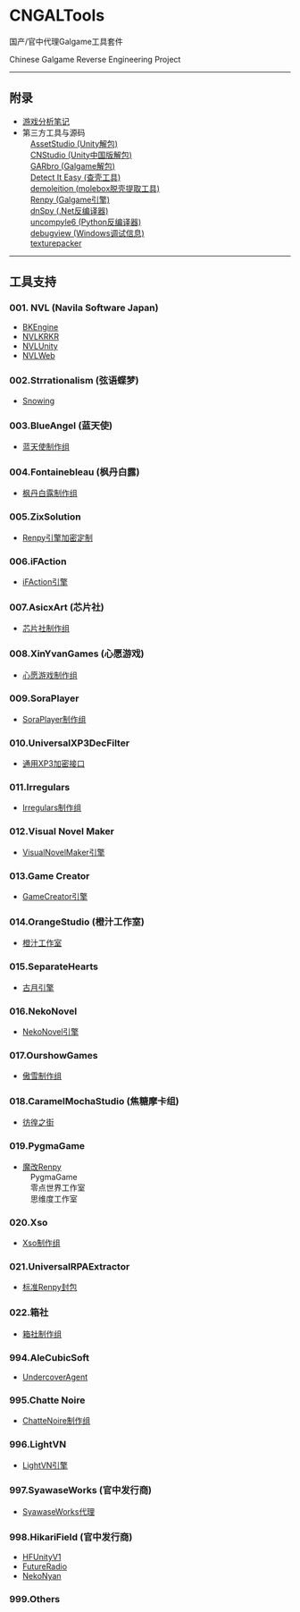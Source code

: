 # CNGALTools

国产/官中代理Galgame工具套件

Chinese Galgame Reverse Engineering Project

---

## 附录
* [游戏分析笔记](https://github.com/YeLikesss/CNGALReverseNote)
* 第三方工具与源码<br>
&emsp;[AssetStudio (Unity解包)](https://github.com/Perfare/AssetStudio)<br>
&emsp;[CNStudio (Unity中国版解包)](https://github.com/RazTools/Studio)<br>
&emsp;[GARbro (Galgame解包)](https://github.com/crskycode/GARbro)<br>
&emsp;[Detect It Easy (查壳工具)](https://github.com/horsicq/Detect-It-Easy)<br>
&emsp;[demoleition (molebox脱壳提取工具)](https://lifeinhex.com/category/tools/)<br>
&emsp;[Renpy (Galgame引擎)](https://github.com/renpy/renpy)<br>
&emsp;[dnSpy (.Net反编译器)](https://github.com/dnSpyEx/dnSpy)<br>
&emsp;[uncompyle6 (Python反编译器)](https://github.com/rocky/python-uncompyle6)<br>
&emsp;[debugview (Windows调试信息)](https://learn.microsoft.com/zh-cn/sysinternals/downloads/debugview)<br>
&emsp;[texturepacker](https://www.codeandweb.com/texturepacker)<br>

---

## 工具支持
### 001. NVL (Navila Software Japan)
* [BKEngine](./001.NVL/BKEngine/Manual.md)
* [NVLKRKR](./001.NVL/NVLKrkr2/Manual.md)
* [NVLUnity](./001.NVL/NVLUnity/Manual.md)
* [NVLWeb](./001.NVL/NVLWeb/Manual.md)
### 002.Strrationalism (弦语蝶梦)
* [Snowing](./002.Strrationalism/Snowing/Manual.md)
### 003.BlueAngel (蓝天使)
* [蓝天使制作组](./003.BlueAngel/Manual.md)
### 004.Fontainebleau (枫丹白露)
* [枫丹白露制作组](./004.Fontainebleau/Manual.md)
### 005.ZixSolution
* [Renpy引擎加密定制](./005.ZixSolution/Manual.md)
### 006.iFAction
* [iFAction引擎](./006.iFAction/iFActionTool/Manual.md)
### 007.AsicxArt (芯片社)
* [芯片社制作组](./007.AsicxArt/Manual.md)
### 008.XinYvanGames (心愿游戏)
* [心愿游戏制作组](./008.XinYvanGames/Manual.md)
### 009.SoraPlayer
* [SoraPlayer制作组](./009.SoraPlayer/Manual.md)
### 010.UniversalXP3DecFilter
* [通用XP3加密接口](./010.UniversalXP3DecFilter/Manual.md)
### 011.Irregulars
* [Irregulars制作组](./011.Irregulars/Manual.md)
### 012.Visual Novel Maker
* [VisualNovelMaker引擎](./012.VisualNovelMaker/Manual.md)
### 013.Game Creator
* [GameCreator引擎](./013.GameCreatorTool/Manual.md)
### 014.OrangeStudio (橙汁工作室)
* [橙汁工作室](./014.OrangeStudio/Manual.md)
### 015.SeparateHearts
* [古月引擎](./015.SeparateHearts/SeparateHeartsEngineExtractor/Manual.md)
### 016.NekoNovel
* [NekoNovel引擎](./016.NekoNovel/NekoNovel/Manual.md)
### 017.OurshowGames
* [傲雪制作组](./017.OurshowGames/Manual.md)
### 018.CaramelMochaStudio (焦糖摩卡组)
* [彷徨之街](./018.CaramelMochaStudio/TheStreetOfAdriftToolkit/Manual.md)
### 019.PygmaGame
* [魔改Renpy](./019.PygmaGame/Manual.md)<br>
&emsp;PygmaGame<br>
&emsp;零点世界工作室<br>
&emsp;思维度工作室<br>
### 020.Xso
* [Xso制作组](./020.Xso/Manual.md)
### 021.UniversalRPAExtractor
* [标准Renpy封包](./021.UniversalRPAExtractor/Manual.md)
### 022.箱社
* [箱社制作组](./022.XiangShe/Manual.md)
### 994.AleCubicSoft
* [UndercoverAgent](./994.AleCubicSoft/UndercoverAgent/Manual.md)
### 995.Chatte Noire
* [ChatteNoire制作组](./995.Chatte%20Noire/Manual.md)
### 996.LightVN
* [LightVN引擎](./996.LightVN/LightVN/Manual.md)
### 997.SyawaseWorks (官中发行商)
* [SyawaseWorks代理](./997.SyawaseWorks/Manual.md)
### 998.HikariField (官中发行商)
* [HFUnityV1](./998.HikariField/HFUnityV1/Manual.md)
* [FutureRadio](./998.HikariField/FutureRadio/Manual.md)
* [NekoNyan](./998.HikariField/NekoNyan/Manual.md)
### 999.Others

